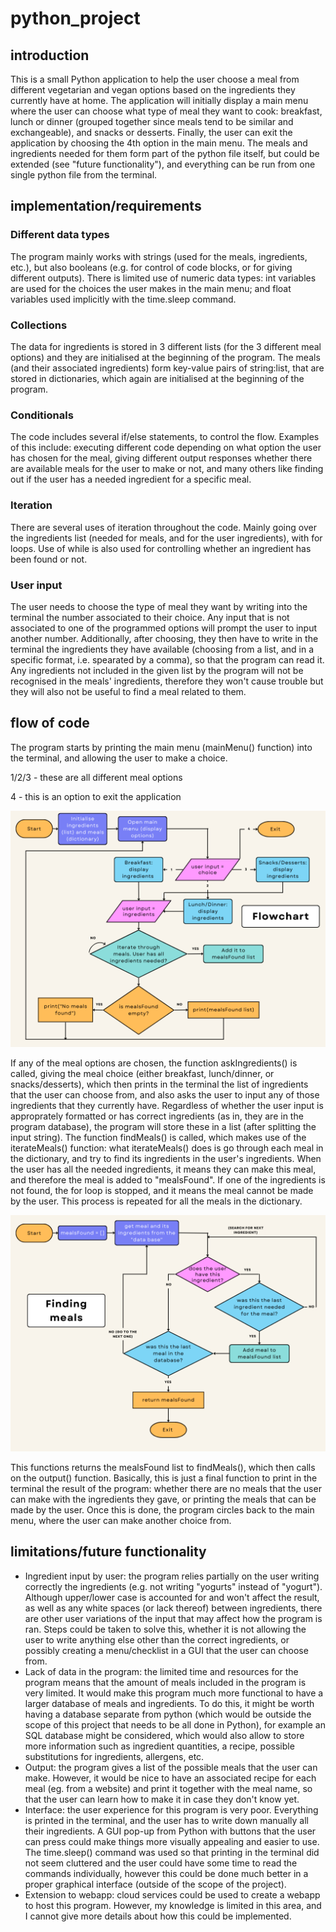 # python_project

## introduction
This is a small Python application to help the user choose a meal from different vegetarian and vegan options based on the ingredients they currently have at home.
The application will initially display a main menu where the user can choose what type of meal they want to cook: breakfast, lunch or dinner (grouped together since meals tend to be similar and exchangeable), and snacks or desserts. Finally, the user can exit the application by choosing the 4th option in the main menu. 
The meals and ingredients needed for them form part of the python file itself, but could be extended (see "future functionality"), and everything can be run from one single python file from the terminal. 

## implementation/requirements

### Different data types 
The program mainly works with strings (used for the meals, ingredients, etc.), but also booleans (e.g. for control of code blocks, or for giving different outputs). There is limited use of numeric data types: int variables are used for the choices the user makes in the main menu; and float variables used implicitly with the time.sleep command.

### Collections 
The data for ingredients is stored in 3 different lists (for the 3 different meal options) and they are initialised at the beginning of the program. The meals (and their associated ingredients) form key-value pairs of string:list, that are stored in dictionaries, which again are initialised at the beginning of the program.

### Conditionals 
The code includes several if/else statements, to control the flow. Examples of this include: executing different code depending on what option the user has chosen for the meal, giving different output responses whether there are available meals for the user to make or not, and many others like finding out if the user has a needed ingredient for a specific meal.

### Iteration
There are several uses of iteration throughout the code. Mainly going over the ingredients list (needed for meals, and for the user ingredients), with for loops. Use of while is also used for controlling whether an ingredient has been found or not.

### User input
The user needs to choose the type of meal they want by writing into the terminal the number associated to their choice. Any input that is not associated to one of the programmed options will prompt the user to input another number. Additionally, after choosing, they then have to write in the terminal the ingredients they have available (choosing from a list, and in a specific format, i.e. spearated by a comma), so that the program can read it. Any ingredients not included in the given list by the program will not be recognised in the meals' ingredients, therefore they won't cause trouble but they will also not be useful to find a meal related to them.

## flow of code
The program starts by printing the main menu (mainMenu() function) into the terminal, and allowing the user to make a choice. 

1/2/3 - these are all different meal options

4 - this is an option to exit the application

![flowchart](https://github.com/calvo-m/python_project/blob/main/general%20flowchart.png)

If any of the meal options are chosen, the function askIngredients() is called, giving the meal choice (either breakfast, lunch/dinner, or snacks/desserts), which then prints in the terminal the list of ingredients that the user can choose from, and also asks the user to input any of those ingredients that they currently have. Regardless of whether the user input is approprately formatted or has correct ingredients (as in, they are in the program database), the program will store these in a list (after splitting the input string). The function findMeals() is called, which makes use of the iterateMeals() function: what iterateMeals() does is go through each meal in the dictionary, and try to find its ingredients in the user's ingredients. When the user has all the needed ingredients, it means they can make this meal, and therefore the meal is added to "mealsFound". If one of the ingredients is not found, the for loop is stopped, and it means the meal cannot be made by the user. This process is repeated for all the meals in the dictionary. 

![findMeals](https://github.com/calvo-m/python_project/blob/main/finding%20meals.png)

This functions returns the mealsFound list to findMeals(), which then calls on the output() function. Basically, this is just a final function to print in the terminal the result of the program: whether there are no meals that the user can make with the ingredients they gave, or printing the meals that can be made by the user. Once this is done, the program circles back to the main menu, where the user can make another choice from.
## limitations/future functionality
- Ingredient input by user: the program relies partially on the user writing correctly the ingredients (e.g. not writing "yogurts" instead of "yogurt"). Although upper/lower case is accounted for and won't affect the result, as well as any white spaces (or lack thereof) between ingredients, there are other user variations of the input that may affect how the program is ran. Steps could be taken to solve this, whether it is not allowing the user to write anything else other than the correct ingredients, or possibly creating a menu/checklist in a GUI that the user can choose from. 
- Lack of data in the program: the limited time and resources for the program means that the amount of meals included in the program is very limited. It would make this program much more functional to have a larger database of meals and ingredients. To do this, it might be worth having a database separate from python (which would be outside the scope of this project that needs to be all done in Python), for example an SQL database might be considered, which would also allow to store more information such as ingredient quantities, a recipe, possible substitutions for ingredients, allergens, etc.
- Output: the program gives a list of the possible meals that the user can make. However, it would be nice to have an associated recipe for each meal (eg. from a website) and print it together with the meal name, so that the user can learn how to make it in case they don't know yet.
- Interface: the user experience for this program is very poor. Everything is printed in the terminal, and the user has to write down manually all their ingredients. A GUI pop-up from Python with buttons that the user can press could make things more visually appealing and easier to use. The time.sleep() command was used so that printing in the terminal did not seem cluttered and the user could have some time to read the commands individually, however this could be done much better in a proper graphical interface (outside of the scope of the project).
- Extension to webapp: cloud services could be used to create a webapp to host this program. However, my knowledge is limited in this area, and I cannot give more details about how this could be implemented.

